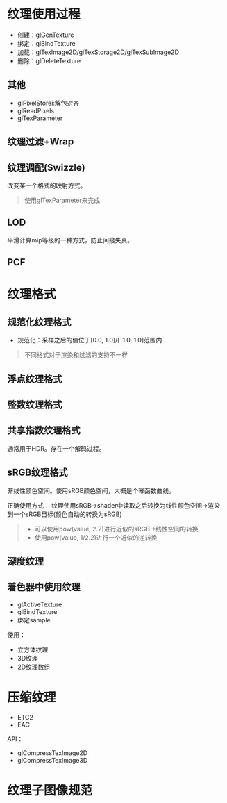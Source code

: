 # 纹理使用过程
- 创建：glGenTexture
- 绑定：glBindTexture
- 加载：glTexImage2D/glTexStorage2D/glTexSubImage2D
- 删除：glDeleteTexture

## 其他
- glPixelStorei:解包对齐
- glReadPixels
- glTexParameter

## 纹理过滤+Wrap

## 纹理调配(Swizzle)
改变某一个格式的映射方式。
> 使用glTexParameter来完成

## LOD
平滑计算mip等级的一种方式，防止间接失真。

## PCF

# 纹理格式
## 规范化纹理格式
- 规范化：采样之后的值位于[0.0, 1.0]/[-1.0, 1.0]范围内

> 不同格式对于渲染和过滤的支持不一样

## 浮点纹理格式

## 整数纹理格式

## 共享指数纹理格式
通常用于HDR。存在一个解码过程。

## sRGB纹理格式
非线性颜色空间。使用sRGB颜色空间，大概是个幂函数曲线。

正确使用方式：
纹理使用sRGB->shader中读取之后转换为线性颜色空间->渲染到一个sRGB目标(颜色自动的转换为sRGB)

> - 可以使用pow(value, 2.2)进行近似的sRGB->线性空间的转换
> - 使用pow(value, 1/2.2)进行一个近似的逆转换

## 深度纹理

## 着色器中使用纹理
- glActiveTexture
- glBindTexture
- 绑定sample

使用：
- 立方体纹理
- 3D纹理
- 2D纹理数组

# 压缩纹理
- ETC2
- EAC

API：
- glCompressTexImage2D
- glCompressTexImage3D

# 纹理子图像规范